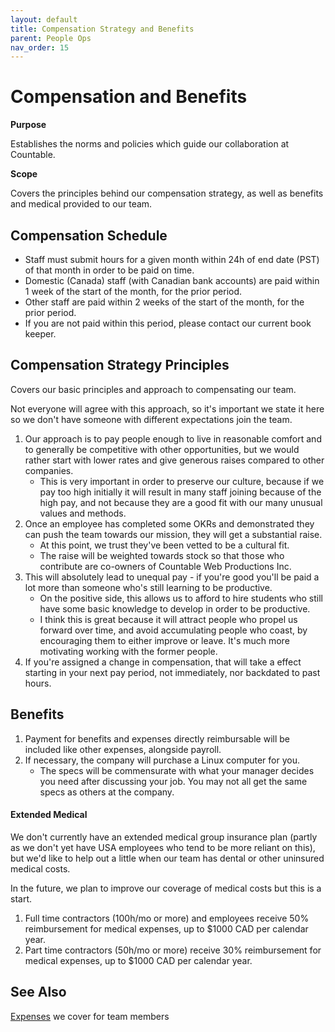 ```yaml
---
layout: default
title: Compensation Strategy and Benefits
parent: People Ops
nav_order: 15
---
```


# Compensation and Benefits

**Purpose**

Establishes the norms and policies which guide our collaboration at Countable.

**Scope**

Covers the principles behind our compensation strategy, as well as benefits and medical provided to our team.

## Compensation Schedule
  * Staff must submit hours for a given month within 24h of end date (PST) of that month in order to be paid on time.
  * Domestic (Canada) staff (with Canadian bank accounts) are paid within 1 week of the start of the month, for the prior period.
  * Other staff are paid within 2 weeks of the start of the month, for the prior period.
  * If you are not paid within this period, please contact our current book keeper.

## Compensation Strategy Principles

Covers our basic principles and approach to compensating our team.

Not everyone will agree with this approach, so it's important we state it here so we don't have someone with different expectations join the team.

1.  Our approach is to pay people enough to live in reasonable comfort and to generally be competitive with other opportunities, but we would rather start with lower rates and give generous raises compared to other companies. 
    - This is very important in order to preserve our culture, because if we pay too high initially it will result in many staff joining because of the high pay, and not because they are a good fit with our many unusual values and methods.
2.  Once an employee has completed some OKRs and demonstrated they can push the team towards our mission, they will get a substantial raise. 
    - At this point, we trust they've been vetted to be a cultural fit. 
    - The raise will be weighted towards stock so that those who contribute are co-owners of Countable Web Productions Inc.
3.  This will absolutely lead to unequal pay - if you're good you'll be paid a lot more than someone who's still learning to be productive.
    - On the positive side, this allows us to afford to hire students who still have some basic knowledge to develop in order to be productive. 
    - I think this is great because it will attract people who propel us forward over time, and avoid accumulating people who coast, by encouraging them to either improve or leave. It's much
    more motivating working with the former people.
4.  If you're assigned a change in compensation, that will take a effect starting in your next pay period, not immediately, nor backdated to past hours.

## Benefits

1.  Payment for benefits and expenses directly reimbursable will be included like other expenses, alongside payroll.
2.  If necessary, the company will purchase a Linux computer for you.
    - The specs will be commensurate with what your manager decides you need after discussing your job. You may not all get the same specs as others at the company.

#### Extended Medical

We don't currently have an extended medical group insurance plan (partly as we don't yet have USA employees who tend to be more reliant on this), but we'd like to help out a little when our team has dental or other uninsured medical costs. 

In the future, we plan to improve our coverage of medical costs but this is a start.

1.  Full time contractors (100h/mo or more) and employees receive 50% reimbursement for medical expenses, up to $1000 CAD per calendar year.
2.  Part time contractors (50h/mo or more) receive 30% reimbursement for medical expenses, up to $1000 CAD per calendar year.

## See Also

[Expenses](EXPENSES.md) we cover for team members

